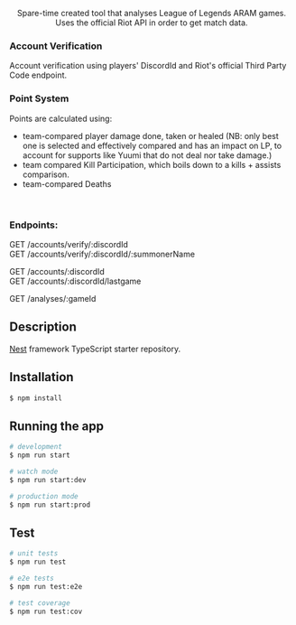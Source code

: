 <p align="center">
Spare-time created tool that analyses League of Legends ARAM games. Uses the official Riot API in order to get match data.
</p>

### Account Verification
Account verification using players' DiscordId and Riot's official Third Party Code endpoint.
<br>
### Point System
Points are calculated using:
- team-compared player damage done, taken or healed (NB: only best one is selected and effectively compared and has an impact on LP, to account for supports like Yuumi that do not deal nor take damage.)
- team compared Kill Participation, which boils down to a kills + assists comparison.
- team-compared Deaths
<br>

### Endpoints: <br>
GET /accounts/verify/:discordId <br>
GET /accounts/verify/:discordId/:summonerName <br>

GET /accounts/:discordId <br>
GET /accounts/:discordId/lastgame <br>

GET /analyses/:gameId

## Description

[Nest](https://github.com/nestjs/nest) framework TypeScript starter repository.

## Installation

```bash
$ npm install
```

## Running the app

```bash
# development
$ npm run start

# watch mode
$ npm run start:dev

# production mode
$ npm run start:prod
```

## Test

```bash
# unit tests
$ npm run test

# e2e tests
$ npm run test:e2e

# test coverage
$ npm run test:cov
```
